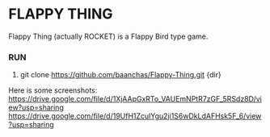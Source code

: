 # FLAPPY THING
Flappy Thing (actually ROCKET) is a Flappy Bird type game.
### RUN
1) git clone https://github.com/baanchas/Flappy-Thing.git {dir}

Here is some screenshots:
https://drive.google.com/file/d/1XjAApGxRTo_VAUEmNPtR7zGF_5RSdz8D/view?usp=sharing
https://drive.google.com/file/d/19UfH1ZculYgu2ji1S6wDkLdAFHsk5F_6/view?usp=sharing
